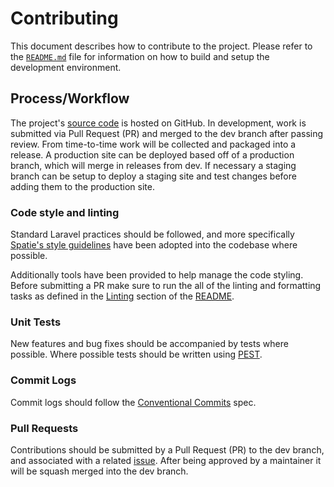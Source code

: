 # Contributing

This document describes how to contribute to the project. Please refer to the [`README.md`](./README.md)
file for information on how to build and setup the development environment.

## Process/Workflow

The project's [source code](https://github.com/fluid-project/lcil) is hosted on GitHub. In development, work is submitted
via Pull Request (PR) and merged to the dev branch after passing review. From time-to-time work will be collected and
packaged into a release. A production site can be deployed based off of a production branch, which will merge in
releases from dev. If necessary a staging branch can be setup to deploy a staging site and test changes before adding
them to the production site.

### Code style and linting

Standard Laravel practices should be followed, and more specifically [Spatie's style guidelines](https://spatie.be/guidelines/laravel-php)
have been adopted into the codebase where possible.

Additionally tools have been provided to help manage the code styling. Before submitting a PR make sure to run the all
of the linting and formatting tasks as defined in the [Linting](https://github.com/fluid-project/lcil/blob/main/README.md#linting)
section of the [README](https://github.com/fluid-project/lcil/blob/main/README.md).

### Unit Tests

New features and bug fixes should be accompanied by tests where possible. Where possible tests should be written using
[PEST](https://pestphp.com).

### Commit Logs

Commit logs should follow the [Conventional Commits](https://www.conventionalcommits.org/en/v1.0.0/) spec.

### Pull Requests

Contributions should be submitted by a Pull Request (PR) to the dev branch, and associated with a related
[issue](https://github.com/fluid-project/lcil/issues). After being approved by a maintainer it will be squash merged
into the dev branch.
